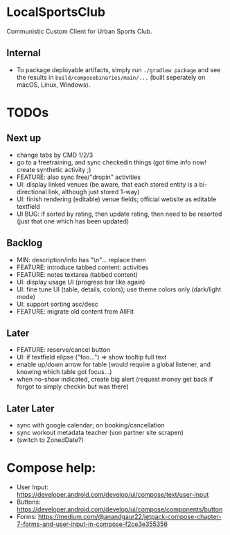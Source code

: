 # LocalSportsClub

Communistic Custom Client for Urban Sports Club.

## Internal

* To package deployable artifacts, simply run `./gradlew package` and see the results
  in `build/composebinaries/main/...` (built seperately on macOS, Linux, Windows).

# TODOs

## Next up

* change tabs by CMD 1/2/3
* go to a freetraining, and sync checkedin things (got time info now! create synthetic activity ;)
* FEATURE: also sync free/"dropin" activities
* UI: display linked venues (be aware, that each stored entity is a bi-directional link, although just stored 1-way)
* UI: finish rendering (editable) venue fields; official website as editable textfield
* UI BUG: if sorted by rating, then update rating, then need to be resorted (just that one which has been updated)

## Backlog

* MIN: description/info has "\n"... replace them
* FEATURE: introduce tabbed content: activities
* FEATURE: notes textarea (tabbed content)
* UI: display usage UI (progress bar like again)
* UI: fine tune UI (table, details, colors); use theme colors only (dark/light mode)
* UI: support sorting asc/desc
* FEATURE: migrate old content from AllFit

## Later

* FEATURE: reserve/cancel button
* UI: if textfield elipse ("foo...") => show tooltip full text
* enable up/down arrow for table (would require a global listener, and knowing which table got focus...)
* when no-show indicated, create big alert (request money get back if forgot to simply checkin but was there)

## Later Later

* sync with google calendar; on booking/cancellation
* sync workout metadata teacher (von partner site scrapen)
* (switch to ZonedDate?)

# Compose help:

* User Input: https://developer.android.com/develop/ui/compose/text/user-input
* Buttons: https://developer.android.com/develop/ui/compose/components/button
* Forms: https://medium.com/@anandgaur22/jetpack-compose-chapter-7-forms-and-user-input-in-compose-f2ce3e355356
